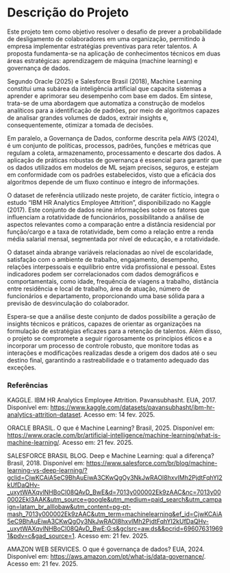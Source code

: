 # **Descrição do Projeto**
Este projeto tem como objetivo resolver o desafio de prever a probabilidade de desligamento de colaboradores em uma organização, permitindo à empresa implementar estratégias preventivas para reter talentos. A proposta fundamenta-se na aplicação de conhecimentos técnicos em duas áreas estratégicas: aprendizagem de máquina (machine learning) e governança de dados.

Segundo Oracle (2025) e Salesforce Brasil (2018), Machine Learning constitui uma subárea da inteligência artificial que capacita sistemas a aprender e aprimorar seu desempenho com base em dados. Em síntese, trata-se de uma abordagem que automatiza a construção de modelos analíticos para a identificação de padrões, por meio de algoritmos capazes de analisar grandes volumes de dados, extrair insights e, consequentemente, otimizar a tomada de decisões.

Em paralelo, a Governança de Dados, conforme descrita pela AWS (2024), é um conjunto de políticas, processos, padrões, funções e métricas que regulam a coleta, armazenamento, processamento e descarte dos dados. A aplicação de práticas robustas de governança é essencial para garantir que os dados utilizados em modelos de ML sejam precisos, seguros, e estejam em conformidade com os padrões estabelecidos, visto que a eficácia dos algoritmos depende de um fluxo contínuo e íntegro de informações.

O dataset de referência utilizado neste projeto, de caráter fictício, integra o estudo “IBM HR Analytics Employee Attrition”, disponibilizado no Kaggle (2017). Este conjunto de dados reúne informações sobre os fatores que influenciam a rotatividade de funcionários, possibilitando a análise de aspectos relevantes como a comparação entre a distância residencial por função/cargo e a taxa de rotatividade, bem como a relação entre a renda média salarial mensal, segmentada por nível de educação, e a rotatividade.

O dataset ainda abrange variáveis relacionadas ao nível de escolaridade, satisfação com o ambiente de trabalho, engajamento, desempenho, relações interpessoais e equilíbrio entre vida profissional e pessoal. Estes indicadores podem ser correlacionados com dados demográficos e comportamentais, como idade, frequência de viagens a trabalho, distância entre residência e local de trabalho, área de atuação, número de funcionários e departamento, proporcionando uma base sólida para a previsão de desvinculação do colaborador.

Espera-se que a análise deste conjunto de dados possibilite a geração de insights técnicos e práticos, capazes de orientar as organizações na formulação de estratégias eficazes para a retenção de talentos. Além disso, o projeto se compromete a seguir rigorosamente os princípios éticos e a incorporar um processo de controle robusto, que monitore todas as interações e modificações realizadas desde a origem dos dados até o seu destino final, garantindo a rastreabilidade e o tratamento adequado das exceções.


### Referências

KAGGLE. IBM HR Analytics Employee Attrition. Pavansubhasht. EUA, 2017. Disponível em: https://www.kaggle.com/datasets/pavansubhasht/ibm-hr-analytics-attrition-dataset. Acesso em: 14 fev. 2025.

ORACLE BRASIL. O que é Machine Learning? Brasil, 2025. Disponível em: https://www.oracle.com/br/artificial-intelligence/machine-learning/what-is-machine-learning/. Acesso em: 21 fev. 2025.

SALESFORCE BRASIL BLOG. Deep e Machine Learning: qual a diferença? Brasil, 2018. Disponível em: https://www.salesforce.com/br/blog/machine-learning-vs-deep-learning/?gclid=CjwKCAiA5eC9BhAuEiwA3CKwQgOy3NkJwRAOl8hxvIMh2PjdtFqhYI2kUfDaQHv-_uxytWAXqvlNHBoCl08QAvD_BwE&d=7013y000002Ek9zAAC&nc=7013y000002EkI3AAK&utm_source=google&utm_medium=paid_search&utm_campaign=latam_br_alllobaw&utm_content=pg-pt-mash_7013y000002Ek9zAAC&utm_term=machinelearning&ef_id=CjwKCAiA5eC9BhAuEiwA3CKwQgOy3NkJwRAOl8hxvIMh2PjdtFqhYI2kUfDaQHv-_uxytWAXqvlNHBoCl08QAvD_BwE:G:s&gclsrc=aw.ds&&pcrid=696076319691&pdv=c&gad_source=1. Acesso em: 21 fev. 2025.

AMAZON WEB SERVICES. O que é governança de dados? EUA, 2024. Disponível em: https://aws.amazon.com/pt/what-is/data-governance/. Acesso em: 21 fev. 2025.
